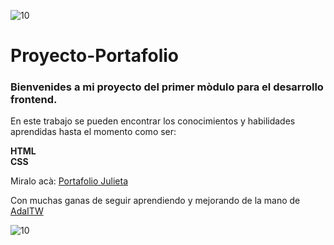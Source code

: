 ![10](https://user-images.githubusercontent.com/55170175/114474409-87dd6800-9bcc-11eb-9ca0-538bd30ae29b.png)



# Proyecto-Portafolio


### Bienvenides a mi proyecto del primer mòdulo para el desarrollo frontend.    

En este trabajo se pueden encontrar los conocimientos y habilidades aprendidas hasta el momento como ser:

**HTML**   
**CSS**   

Miralo acà: [Portafolio Julieta](https://julietavivas.github.io/proyecto-portafolio/)


Con muchas ganas de seguir aprendiendo y mejorando de la mano de [AdaITW](https://adaitw.org/)



![10](https://user-images.githubusercontent.com/55170175/114474409-87dd6800-9bcc-11eb-9ca0-538bd30ae29b.png)

